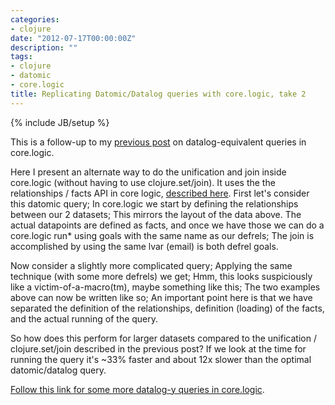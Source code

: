 ```yaml
---
categories:
- clojure
date: "2012-07-17T00:00:00Z"
description: ""
tags:
- clojure
- datomic
- core.logic
title: Replicating Datomic/Datalog queries with core.logic, take 2
---
```

{% include JB/setup %}

This is a follow-up to my [previous post](/clojure//2012/07/16/replicating-datomicdatalog-queries-with-corelogic/) on datalog-equivalent queries in core.logic.

Here I present an alternate way to do the unification and join inside core.logic (without having to use clojure.set/join). It uses the the relationships / facts API in core logic, <a href="https://github.com/clojure/core.logic/wiki/Features">described here</a>. First let's consider this datomic query;<script src="https://gist.github.com/3122185.js?file=datomic-join.clj"> </script>
In core.logic we start by defining the relationships between our 2 datasets; <script src="https://gist.github.com/3123920.js?file=defrels.clj"> </script> This mirrors the layout of the data above. The actual datapoints are defined as facts, and once we have those we can do a core.logic run* using goals with the same name as our defrels; <script src="https://gist.github.com/3123920.js?file=facts-and-run.clj"> </script> The join is accomplished by using the same lvar (email) is both defrel goals.

Now consider a slightly more complicated query; <script src="https://gist.github.com/3123920.js?file=query-2dbs.clj"> </script> Applying the same technique (with some more defrels) we get; <script src="https://gist.github.com/3123920.js?file=2dbs-defrels.clj"> </script> Hmm, this looks suspiciously like a victim-of-a-macro(tm), maybe something like this; <script src="https://gist.github.com/3123920.js?file=defquery.clj"> </script> The two examples above can now be written like so; <script src="https://gist.github.com/3123920.js?file=defmacro-queries.clj"> </script> An important point here is that we have separated the definition of the relationships, definition (loading) of the facts, and the actual running of the query.

So how does this perform for larger datasets compared to the unification / clojure.set/join described in the previous post? If we look at the time for running the query it's ~33% faster and about 12x slower than the optimal datomic/datalog query.
<script src="https://gist.github.com/3123920.js?file=join-test2.clj"> </script>
<a href="https://gist.github.com/3150994">Follow this link for some more datalog-y queries in core.logic</a>.